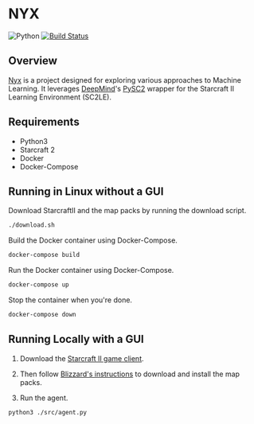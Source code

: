 # NYX

![Python](https://img.shields.io/badge/python-v3-blue.svg)
[![Build Status](https://travis-ci.org/rsmall/nyx.svg?branch=master)](https://travis-ci.org/rsmall/nyx)

## Overview
[Nyx](https://github.com/rsmall/nyx) is a project designed for exploring
various approaches to Machine Learning. It leverages [DeepMind](http://deepmind.com)'s
[PySC2](https://github.com/deepmind/pysc2) wrapper for the Starcraft II
Learning Environment (SC2LE).


## Requirements
- Python3
- Starcraft 2
- Docker
- Docker-Compose


## Running in Linux without a GUI
Download StarcraftII and the map packs by running the download script.
```bash
./download.sh
```

Build the Docker container using Docker-Compose.
```bash
docker-compose build
```

Run the Docker container using Docker-Compose.
```bash
docker-compose up
```

Stop the container when you're done.
```bash
docker-compose down
```


## Running Locally with a GUI

1. Download the [Starcraft II game client](https://us.battle.net/account/download/?show=sc2).

2. Then follow [Blizzard's instructions](https://github.com/Blizzard/s2client-proto/blob/master/README.md#map-packs)
to download and install the map packs.

3. Run the agent.
```bash
python3 ./src/agent.py
```
